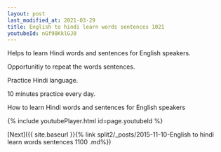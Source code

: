 ```yaml
---
layout: post
last_modified_at: 2021-03-29
title: English to hindi learn words sentences 1021 
youtubeId: nGf98KklGJ0
---
```

 
 
Helps to learn Hindi words and sentences for English speakers.

Opportunitiy to repeat the words sentences. 

Practice Hindi language. 
 
10 minutes practice every day. 
 
How to learn Hindi words and sentences for English speakers 
 
{% include youtubePlayer.html id=page.youtubeId %}
 
 
[Next]({{ site.baseurl }}{% link  split2/_posts/2015-11-10-English to hindi learn words sentences 1100 .md%})
 
